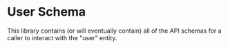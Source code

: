 # User Schema
This library contains (or will eventually contain) all of the API schemas for a caller to interact with the "user" entity.